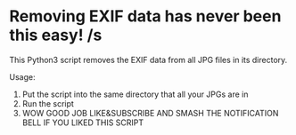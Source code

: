 # Removing EXIF data has never been this easy! /s
This Python3 script removes the EXIF data from all JPG files in its directory.

Usage:

1. Put the script into the same directory that all your JPGs are in
2. Run the script
3. WOW GOOD JOB LIKE&SUBSCRIBE AND SMASH THE NOTIFICATION BELL IF YOU LIKED THIS SCRIPT
